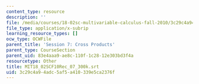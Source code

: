 ```yaml
---
content_type: resource
description: ''
file: /media/courses/18-02sc-multivariable-calculus-fall-2010/3c29c4a94adc5af5a410339e5ca2376f_MIT18_02SCF10Rec_07_300k.vtt
file_type: application/x-subrip
learning_resource_types: []
ocw_type: OCWFile
parent_title: 'Session 7: Cross Products'
parent_type: CourseSection
parent_uid: 83e4aaa9-ae8c-110f-1c28-12e303bd3f4a
resourcetype: Other
title: MIT18_02SCF10Rec_07_300k.srt
uid: 3c29c4a9-4adc-5af5-a410-339e5ca2376f
---
```

